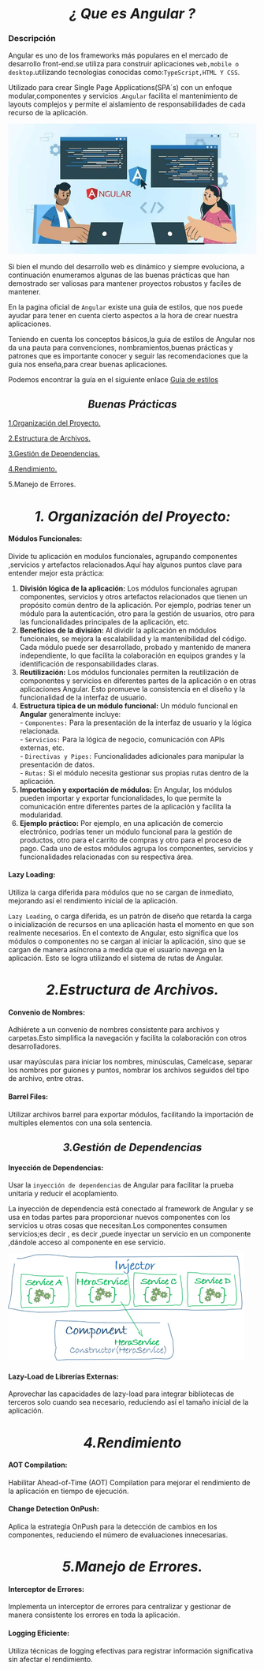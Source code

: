 <h1 align="center"> <em>¿ Que es Angular ?</em></h1>

### Descripción
Angular es uno de los frameworks más populares en el mercado de desarrollo front-end.se utiliza para construir 
aplicaciones `web,mobile o desktop`.utilizando tecnologias conocidas como:`TypeScript,HTML Y CSS`.

Utilizado para crear Single Page Applications(SPA´s) con un enfoque modular,componentes y servicios .`Angular` facilita el mantenimiento de layouts complejos y permite el aislamiento de responsabilidades de cada recurso de la aplicación.

![imagen 1](./img/img1.webp) 

Si bien el mundo del desarrollo web es dinámico y siempre evoluciona, a continuación enumeramos algunas de las buenas  prácticas que han demostrado ser valiosas para mantener proyectos robustos y faciles de mantener.

En la pagina oficial de `Angular` existe una guia de estilos, que nos puede ayudar para tener en cuenta cierto aspectos a la hora de crear nuestra aplicaciones. 

Teniendo en cuenta los conceptos básicos,la guia de estilos de Angular nos da una pauta para convenciones, nombramientos,buenas prácticas y patrones que es importante  conocer y seguir las recomendaciones que la guia nos enseña,para crear buenas  aplicaciones.

Podemos encontrar la guía en el siguiente enlace [Guía de estilos]( https://angular.io/guide/styleguide)

<h2 align="center"> <em>Buenas Prácticas</em></h2>

[1.Organización del Proyecto.](#módulos-funcionales)

[2.Estructura de Archivos.](#convenio-de-nombres)

[3.Gestión de Dependencias.](#inyección-de-dependencias)

[4.Rendimiento.](#aot-compilation)

5.Manejo de Errores.

<h1 align="center"> <em>1. Organización del Proyecto:</em></h1>

  #### Módulos Funcionales:
  
   Divide tu aplicación en modulos funcionales, agrupando componentes ,servicios y artefactos relacionados.Aquí hay algunos puntos clave para entender mejor esta práctica:  

  1. **División lógica de la aplicación:** Los módulos funcionales agrupan componentes, servicios y otros artefactos relacionados que tienen un propósito común dentro de la aplicación. Por ejemplo, podrías tener un módulo para la autenticación, otro para la gestión de usuarios, otro para las funcionalidades principales de la aplicación, etc.  
  2. **Beneficios de la división:**  Al dividir la aplicación en módulos funcionales, se mejora la escalabilidad y la mantenibilidad del código. Cada módulo puede ser desarrollado, probado y mantenido de manera independiente, lo que facilita la colaboración en equipos grandes y la identificación de responsabilidades claras.  
  3. **Reutilización:** Los módulos funcionales permiten la reutilización de componentes y servicios en diferentes partes de la aplicación o en otras aplicaciones Angular. Esto promueve la consistencia en el diseño y la funcionalidad de la interfaz de usuario.    
  4. **Estructura típica de un módulo funcional:** Un módulo funcional en **Angular** generalmente incluye:  
    - `Componentes:` Para la presentación de la interfaz de usuario y la lógica relacionada.  
    - `Servicios:` Para la lógica de negocio, comunicación con APIs externas, etc.  
    - `Directivas y Pipes:` Funcionalidades adicionales para manipular la presentación de datos.  
    - `Rutas:` Si el módulo necesita gestionar sus propias rutas dentro de la aplicación.  
  5. **Importación y exportación de módulos:** En Angular, los módulos pueden importar y exportar funcionalidades, lo que permite la comunicación entre diferentes partes de la aplicación y facilita la modularidad.
  6. **Ejemplo práctico:**  Por ejemplo, en una aplicación de comercio electrónico, podrías tener un módulo funcional para la gestión de productos, otro para el carrito de compras y otro para el proceso de pago. Cada uno de estos módulos agrupa los componentes, servicios y funcionalidades relacionadas con su respectiva área.
   
  #### Lazy Loading: 
  
  Utiliza la carga diferida para módulos que no se cargan de inmediato, mejorando así el rendimiento inicial de la aplicación.

  `Lazy Loading`, o carga diferida, es un patrón de diseño que retarda la carga o inicialización de recursos en una aplicación hasta el momento en que son realmente necesarios. En el contexto de Angular, esto significa que los módulos o componentes no se cargan al iniciar la aplicación, sino que se cargan de manera asíncrona a medida que el usuario navega en la aplicación. Esto se logra utilizando el sistema de rutas de Angular.

  <h1 align="center"> <em>2.Estructura de Archivos.</em></h1>

  #### Convenio de Nombres: 

  Adhiérete a un convenio de nombres consistente para archivos y carpetas.Esto simplifica la navegación y facilita la colaboración con otros desarrolladores.

  usar mayúsculas para iniciar los nombres, minúsculas, Camelcase, separar los nombres por guiones y puntos, nombrar los archivos seguidos del tipo de archivo, entre otras. 

  #### Barrel Files:

  Utilizar archivos barrel para exportar módulos, facilitando la importación de multiples elementos con una sola sentencia.

  <h2 align="center"> <em>3.Gestión de Dependencias</em></h2>

  #### Inyección de Dependencias:

 Usar la `inyección de dependencias` de Angular para facilitar la prueba unitaria y reducir el acoplamiento.

 La  inyección de dependencia está conectado al framework de Angular y se usa en todas partes para proporcionar nuevos componentes con los servicios u otras cosas que necesitan.Los componentes consumen servicios;es decir , es decir ,puede inyectar un servicio en un componente ,dándole acceso al componente en ese servicio.

 ![imagen 2](./img/injector-injects.png)

 #### Lazy-Load de Librerías Externas: 
 
 Aprovechar las capacidades de lazy-load para integrar bibliotecas de terceros solo cuando sea necesario, reduciendo así el tamaño inicial de la aplicación.

  <h1 align="center"> <em>4.Rendimiento</em></h1>

  #### AOT Compilation: 
  
  Habilitar Ahead-of-Time (AOT) Compilation para mejorar el rendimiento de la aplicación en tiempo de ejecución.

  #### Change Detection OnPush: 
  
  Aplica la estrategia OnPush para la detección de cambios en los componentes, reduciendo el número de evaluaciones innecesarias.


 <h1 align="center"> <em>5.Manejo de Errores.</em></h1>

 #### Interceptor de Errores: 
 
 Implementa un interceptor de errores para centralizar y gestionar de manera consistente los errores en toda la aplicación.

 #### Logging Eficiente: 
 
 Utiliza técnicas de logging efectivas para registrar información significativa sin afectar el rendimiento.